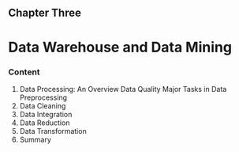 ## Chapter Three

# **Data Warehouse and Data Mining**

### Content

1. Data Processing: An Overview
   Data Quality
   Major Tasks in Data Preprocessing
2. Data Cleaning
3. Data Integration
4. Data Reduction
5. Data Transformation
6. Summary
